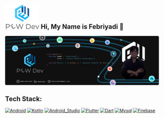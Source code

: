 ## ![Frame 3](https://github.com/pebbDev/pebbDev/blob/main/myLogo.png) Hi, My Name is Febriyadi 👋

![Banner](https://github.com/pebbDev/pebbDev/blob/main/Banner%20(1).png)

## Tech Stack:
[![Android](https://img.shields.io/badge/Android-3DDC84?style=for-the-badge&logo=android&logoColor=white&labelColor=101010)]()
[![Kotlin](https://img.shields.io/badge/Kotlin-0095D5?style=for-the-badge&logo=kotlin&logoColor=white&labelColor=101010)]()
[![Android_Studio](https://img.shields.io/badge/Android_Studio-3DDC84?style=for-the-badge&logo=android-studio&logoColor=white&labelColor=101010)]()
[![Flutter](https://img.shields.io/badge/Flutter-4479A1?style=for-the-badge&logo=Flutter&logoColor=white&labelColor=101010)]()
[![Dart](https://img.shields.io/badge/Dart-82F4EB?style=for-the-badge&logo=Dart&logoColor=white&labelColor=101010)]()
[![Mysql](https://img.shields.io/badge/Mysql-4479A1?style=for-the-badge&logo=Dart&logoColor=white&labelColor=101010)]()
[![Firebase](https://img.shields.io/badge/Firebase-FFCA28?style=for-the-badge&logo=firebase&logoColor=white&labelColor=101010)]()
</br>
